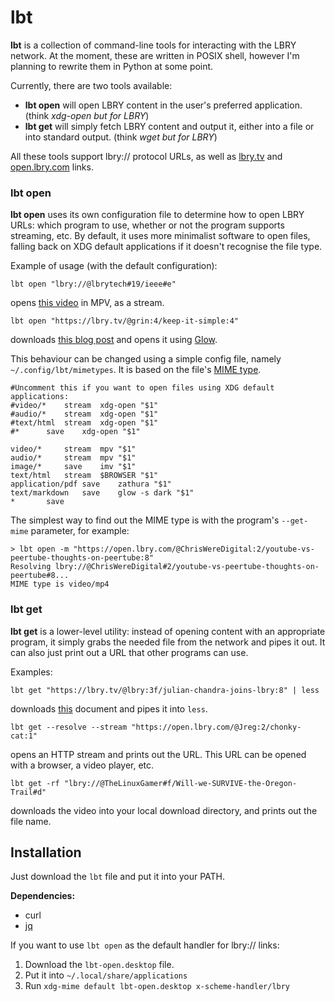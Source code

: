 # lbt

**lbt** is a collection of command-line tools for interacting with the LBRY network. At the moment, these are written in POSIX shell, however I'm planning to rewrite them in Python at some point.

Currently, there are two tools available:

* **lbt open** will open LBRY content in the user's preferred application. (think *xdg-open but for LBRY*)
* **lbt get** will simply fetch LBRY content and output it, either into a file or into standard output. (think *wget but for LBRY*)

All these tools support lbry:// protocol URLs, as well as [lbry.tv](https://lbry.tv) and [open.lbry.com](https://open.lbry.com) links.

### lbt open

**lbt open** uses its own configuration file to determine how to open LBRY URLs: which program to use, whether or not the program supports streaming, etc. By default, it uses more minimalist software to open files, falling back on XDG default applications if it doesn't recognise the file type.

Example of usage (with the default configuration):

`lbt open "lbry://@lbrytech#19/ieee#e"`

opens [this video](https://open.lbry.com/@lbrytech:19/ieee:e) in MPV, as a stream.

`lbt open "https://lbry.tv/@grin:4/keep-it-simple:4"`

downloads [this blog post](https://lbry.tv/@grin:4/keep-it-simple:4) and opens it using [Glow](https://github.com/charmbracelet/glow).

This behaviour can be changed using a simple config file, namely `~/.config/lbt/mimetypes`. It is based on the file's [MIME type](https://developer.mozilla.org/en-US/docs/Web/HTTP/Basics_of_HTTP/MIME_types).

```
#Uncomment this if you want to open files using XDG default applications:
#video/*	stream	xdg-open "$1"
#audio/*	stream	xdg-open "$1"
#text/html	stream	xdg-open "$1"
#*		save	xdg-open "$1"

video/*		stream	mpv "$1"
audio/*		stream	mpv "$1"
image/*		save	imv "$1"
text/html	stream	$BROWSER "$1"
application/pdf	save	zathura "$1"
text/markdown	save	glow -s dark "$1"
*		save
```

The simplest way to find out the MIME type is with the program's `--get-mime` parameter, for example:

```
> lbt open -m "https://open.lbry.com/@ChrisWereDigital:2/youtube-vs-peertube-thoughts-on-peertube:8"
Resolving lbry://@ChrisWereDigital#2/youtube-vs-peertube-thoughts-on-peertube#8...
MIME type is video/mp4
```

### lbt get

**lbt get** is a lower-level utility: instead of opening content with an appropriate program, it simply grabs the needed file from the network and pipes it out. It can also just print out a URL that other programs can use.

Examples:

`lbt get "https://lbry.tv/@lbry:3f/julian-chandra-joins-lbry:8" | less`

downloads [this](https://lbry.tv/@lbry:3f/julian-chandra-joins-lbry:8) document and pipes it into `less`.

`lbt get --resolve --stream "https://open.lbry.com/@Jreg:2/chonky-cat:1"`

opens an HTTP stream and prints out the URL. This URL can be opened with a browser, a video player, etc.

`lbt get -rf "lbry://@TheLinuxGamer#f/Will-we-SURVIVE-the-Oregon-Trail#d"`

downloads the video into your local download directory, and prints out the file name.

## Installation

Just download the `lbt` file and put it into your PATH.

**Dependencies:**

* curl
* [jq](https://stedolan.github.io/jq/)


If you want to use `lbt open` as the default handler for lbry:// links:

1. Download the `lbt-open.desktop` file.
2. Put it into `~/.local/share/applications`
3. Run `xdg-mime default lbt-open.desktop x-scheme-handler/lbry`
